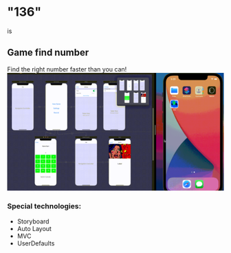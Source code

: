 # "136" 
is
## Game find number
Find the right number faster than you can!
![](gifka.gif)
### Special technologies:
* Storyboard
* Auto Layout
* MVC
* UserDefaults

